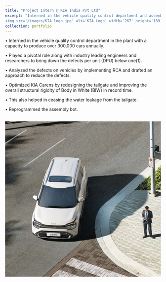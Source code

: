 ```yaml
---
title: "Project Intern @ KIA India Pvt Ltd"
excerpt: "Interned in the vehicle quality control department and assembly shop
<img src='/images/KIA logo.jpg' alt='KIA Logo' width='267' height='189'>"
collection: portfolio
---
```


• Interned in the vehicle quality control department in the plant with a capacity to produce over 300,000 cars annually.

• Played a pivotal role along with industry leading engineers and researchers to bring down the defects per unit (DPU) below one(1).

• Analyzed the defects on vehicles by implementing RCA and drafted an approach to reduce the defects.

• Optimized KIA Carens by redesigning the tailgate and improving the overall structural rigidity of Body in White (BIW) in record time.

• This also helped in ceasing the water leakage from the tailgate.

• Reprogrammed the assembly bot.

<br/><img src='/images/carens.jpg'>
